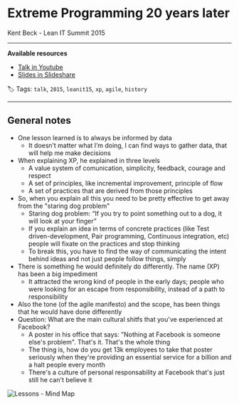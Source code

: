 # Extreme Programming 20 years later

Kent Beck - Lean IT Summit 2015

------

**Available resources**

-  [Talk in Youtube](https://youtu.be/cGuTmOUdFbo)
-  [Slides in Slideshare](https://www.slideshare.net/InstitutLeanFrance/extreme-programming-20-years-later-by-kent-beck)

🏷️ Tags: `talk`, `2015`, `leanit15`, `xp`, `agile`, `history`

------

## General notes

* One lesson learned is to always be informed by data
  *  It doesn’t matter what I’m doing, I can find ways to gather data, that will help me make decisions
* When explaining XP, he explained in three levels
  * A value system of comunication, simplicity, feedback, courage and respect
  * A set of principles, like incremental improvement, principle of flow
  * A set of practices that are derived from those principles
* So, when you explain all this you need to be pretty effective to get away from the "staring dog problem"
  * Staring dog problem: “If you try to point something out to a dog, it will look at your finger”
  * If you explain an idea in terms of concrete practices (like Test driven-development, Pair programming, Continuous integration, etc) people will fixate on the practices and stop thinking
  * To break this, you have to find the way of communicating the intent behind ideas and not just people follow things, simply
* There is something he would definitely do differently. The name (XP) has been a big impediment
  * It attracted the wrong kind of people in the early days; people who were looking for an escape from responsibility, instead of a path to responsibility
* Also the tone (of the agile manifesto) and the scope, has been things that he would have done differently
* Question: What are the main cultural shitfs that you've experienced at Facebook?
  * A poster in his office that says: "Nothing at Facebook is someone else's problem". That's it. That's the whole thing
  * The thing is, how do you get 13k employees to take that poster seriously when they're providing an essential service for a billion and a halt people every month
  * There's a culture of personal responsability at Facebook that's just still he can't believe it

![Lessons - Mind Map](/Users/enrique.barbeito/Projects/_sandbox/learning-notes/talks/.assets/2015-leanit15-extreme-programming-20-years-later.md/lessons_mind_map.png)